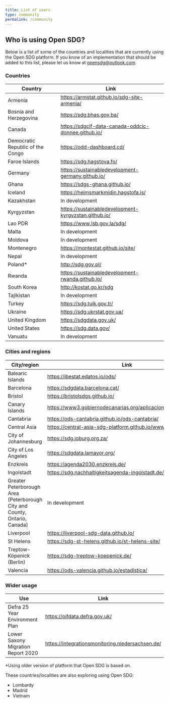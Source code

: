 ```yaml
---
title: List of users
type: community
permalink: /community
---
```


## Who is using Open SDG?

Below is a list of some of the countries and localities that are currently using the Open SDG platform.
If you know of an implementation that should be added to this list, please let us know at [opensdg@outlook.com](mailto:opensdg@outlook.com).

### Countries

|Country|Link|
|----|----|
|Armenia|<https://armstat.github.io/sdg-site-armenia/>|
|Bosnia and Herzegovina|<https://sdg.bhas.gov.ba/>|
|Canada|<https://sdgcif-data-canada-oddcic-donnee.github.io/>|
|Democratic Republic of the Congo|<https://odd-dashboard.cd/>|
|Faroe Islands|<https://sdg.hagstova.fo/>|
|Germany|<https://sustainabledevelopment-germany.github.io/>|
|Ghana|<https://sdgs-ghana.github.io/>|
|Iceland|<https://heimsmarkmidin.hagstofa.is/>|
|Kazakhstan|In development|
|Kyrgyzstan|<https://sustainabledevelopment-kyrgyzstan.github.io/>|
|Lao PDR|<https://www.lsb.gov.la/sdg/>|
|Malta|In development|
|Moldova|In development|
|Montenegro|<https://montestat.github.io/site/>|
|Nepal|In development|
|Poland* |<http://sdg.gov.pl/>|
|Rwanda|<https://sustainabledevelopment-rwanda.github.io/>|
|South Korea|<http://kostat.go.kr/sdg>|
|Tajikistan|In development|
|Turkey|<https://sdg.tuik.gov.tr/>|
|Ukraine|<https://sdg.ukrstat.gov.ua/>|
|United Kingdom|<https://sdgdata.gov.uk/>|
|United States|<https://sdg.data.gov/>|
|Vanuatu|In development|

### Cities and regions

|City/region|Link|
|----|----|
|Balearic Islands|<https://ibestat.edatos.io/ods/>|
|Barcelona|<https://sdgdata.barcelona.cat/>|
|Bristol|<https://bristolsdgs.github.io/>|
|Canary Islands|<https://www3.gobiernodecanarias.org/aplicaciones/appsistac/ods/>|
|Cantabria|<https://ods-cantabria.github.io/ods-cantabria/>|
|Central Asia|<https://central-asia-sdg-platform.github.io/www/>|
|City of Johannesburg|<https://sdg.joburg.org.za/>|
|City of Los Angeles|<https://sdgdata.lamayor.org/>|
|Enzkreis|<https://agenda2030.enzkreis.de/>|
|Ingolstadt|<https://sdg.nachhaltigkeitsagenda-ingolstadt.de/>|
|Greater Peterborough Area (Peterborough City and County, Ontario, Canada)|In development|
|Liverpool|<https://liverpool-sdg-data.github.io/>|
|St Helens|<https://sdg-st-helens.github.io/st-helens-site/>|
|Treptow-Köpenick (Berlin)|<https://sdg-treptow-koepenick.de/>|
|Valencia|<https://ods-valencia.github.io/estadistica/>|

<!--|City of Orlando|<https://geeosdgs.github.io/East-Central-Florida-Sustainable-Development-Goals-Site/>|-->
### Wider usage

|Use|Link|
|---|----|
|Defra 25 Year Environment Plan|<https://oifdata.defra.gov.uk/>|
|Lower Saxony Migration Report 2020|<https://integrationsmonitoring.niedersachsen.de/>|


\*Using older version of platform that Open SDG is based on.

These countries/localities are also exploring using Open SDG: 

- Lombardy
- Madrid
- Vietnam

